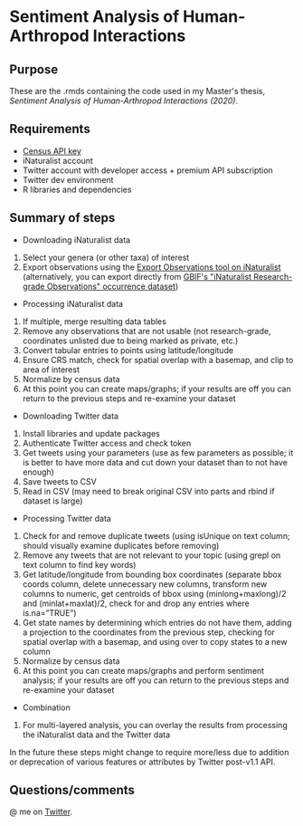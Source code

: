 # Sentiment Analysis of Human-Arthropod Interactions

## Purpose
These are the .rmds containing the code used in my Master's thesis, *Sentiment Analysis of Human-Arthropod Interactions (2020)*.

## Requirements
* [Census API key](https://api.census.gov/data/key_signup.html)
* iNaturalist account
* Twitter account with developer access + premium API subscription
* Twitter dev environment
* R libraries and dependencies

## Summary of steps
* Downloading iNaturalist data

1. Select your genera (or other taxa) of interest
1. Export observations using the [Export Observations tool on iNaturalist](https://www.inaturalist.org/observations/export) (alternatively, you can export directly from [GBIF's "iNaturalist Research-grade Observations" occurrence dataset](https://www.gbif.org/dataset/50c9509d-22c7-4a22-a47d-8c48425ef4a7))

* Processing iNaturalist data

1. If multiple, merge resulting data tables
1. Remove any observations that are not usable (not research-grade, coordinates unlisted due to being marked as private, etc.)
1. Convert tabular entries to points using latitude/longitude
1. Ensure CRS match, check for spatial overlap with a basemap, and clip to area of interest
1. Normalize by census data
1. At this point you can create maps/graphs; if your results are off you can return to the previous steps and re-examine your dataset

* Downloading Twitter data

1. Install libraries and update packages
1. Authenticate Twitter access and check token
1. Get tweets using your parameters (use as few parameters as possible; it is better to have more data and cut down your dataset than to not have enough)
1. Save tweets to CSV
1. Read in CSV (may need to break original CSV into parts and rbind if dataset is large)

* Processing Twitter data

1. Check for and remove duplicate tweets (using isUnique on text column; should visually examine duplicates before removing)
1. Remove any tweets that are not relevant to your topic (using grepl on text column to find key words)
1. Get latitude/longitude from bounding box coordinates (separate bbox coords column, delete unnecessary new columns, transform new columns to numeric, get centroids of bbox using (minlong+maxlong)/2 and (minlat+maxlat)/2, check for and drop any entries where is.na=”TRUE”)
1. Get state names by determining which entries do not have them, adding a projection to the coordinates from the previous step, checking for spatial overlap with a basemap, and using over to copy states to a new column
1. Normalize by census data
1. At this point you can create maps/graphs and perform sentiment analysis; if your results are off you can return to the previous steps and re-examine your dataset

* Combination

1. For multi-layered analysis, you can overlay the results from processing the iNaturalist data and the Twitter data

In the future these steps might change to require more/less due to addition or deprecation of various features or attributes by Twitter post-v1.1 API.

## Questions/comments

@ me on [Twitter](https://twitter.com/easternhercules).
